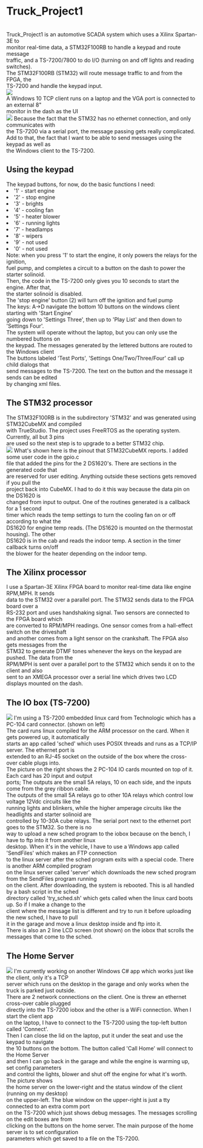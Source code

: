 <h1>Truck_Project1</h1>
<br />
Truck_Project1 is an automotive SCADA system which uses a Xilinx Spartan-3E to <br />
monitor real-time data, a STM32F100RB to handle a keypad and route message<br />
traffic, and a TS-7200/7800 to do I/O (turning on and off lights and reading switches).<br />
The STM32F100RB (STM32) will route message traffic to and from the FPGA, the <br />
TS-7200 and handle the keypad input.<br />
<img src="Images/SystemDiagram.JPG">
<br />
A Windows 10 TCP client runs on a laptop and the VGA port is connected to an external 8"<br />
monitor in the dash as the UI<br />
<img src="Images/ClientUI.JPG">
Because the fact that the STM32 has no ethernet connection, and only communicates with<br />
the TS-7200 via a serial port, the message passing gets really complicated.<br />
Add to that, the fact that I want to be able to send messages using the keypad as well as<br />
the Windows client to the TS-7200.<br />
<h2>Using the keypad</h2>
The keypad buttons, for now, do the basic functions I need:<br />
<li> '1' - start engine</li>
<li> '2' - stop engine</li>
<li> '3' - brights</li>
<li> '4' - cooling fan</li>
<li> '5' - heater blower</li>
<li> '6' - running lights</li>
<li> '7' - headlamps</li>
<li> '8' - wipers</li>
<li> '9' - not used</li>
<li> '0' - not used</li>
Note: when you press '1' to start the engine, it only powers the relays for the ignition,<br />
fuel pump, and completes a circuit to a button on the dash to power the starter solinoid.<br />
Then, the code in the TS-7200 only gives you 10 seconds to start the engine. After that,<br />
the starter solinoid is disabled.<br />
The 'stop engine' button (2) will turn off the ignition and fuel pump<br />
The keys: A->D navigate the bottom 10 buttons on the windows client starting with 'Start Engine'<br />
going down to 'Settings Three', then up to 'Play List' and then down to 'Settings Four'.<br />
The system will operate without the laptop, but you can only use the numbered buttons on<br />
the keypad. The messages generated by the lettered buttons are routed to the Windows client<br />
The buttons labeled 'Test Ports', 'Settings One/Two/Three/Four' call up child dialogs that<br />
send messages to the TS-7200. The text on the button and the message it sends can be edited<br />
by changing xml files.<br />
<h2>The STM32 processor</h2>
The STM32F100RB is in the subdirectory 'STM32' and was generated using STM32CubeMX and compiled<br />
with TrueStudio. The project uses FreeRTOS as the operating system. Currently, all but 3 pins<br />
are used so the next step is to upgrade to a better STM32 chip.<br />
<img src="Images/STM32pinout.JPG">
What's shown here is the pinout that STM32CubeMX reports. I added some user code in the gpio.c<br />
file that added the pins for the 2 DS1620's. There are sections in the generated code that<br />
are reserved for user editing. Anything outside these sections gets removed if you pull the<br />
project back into CubeMX. I had to do it this way because the data pin on the DS1620 is<br />
changed from input to output. One of the routines generated is a callback for a 1 second<br />
timer which reads the temp settings to turn the cooling fan on or off according to what the<br />
DS1620 for engine temp reads. (The DS1620 is mounted on the thermostat housing). The other<br />
DS1620 is in the cab and reads the indoor temp. A section in the timer callback turns on/off<br />
the blower for the heater depending on the indoor temp.<br />
<h2>The Xilinx processor</h2>
I use a Spartan-3E Xilinx FPGA board to monitor real-time data like engine RPM,MPH. It sends<br />
data to the STM32 over a parallel port. The STM32 sends data to the FPGA board over a<br />
RS-232 port and uses handshaking signal. Two sensors are connected to the FPGA board which<br />
are converted to RPM/MPH readings. One sensor comes from a hall-effect switch on the driveshaft<br />
and another comes from a light sensor on the crankshaft. The FPGA also gets messages from the<br />
STM32 to generate DTMF tones whenever the keys on the keypad are pushed. The data from the<br />
RPM/MPH is sent over a parallel port to the STM32 which sends it on to the client and also<br />
sent to an XMEGA processor over a serial line which drives two LCD displays mounted on the dash.<br />
<h2> The IO box (TS-7200)</h2>
<img src="Images/iobox.JPG">
I'm using a TS-7200 embedded linux card from Technologic which has a PC-104 card connector. (shown on left)<br />
The card runs linux compiled for the ARM processor on the card. When it gets powered up, it automatically<br />
starts an app called 'sched' which uses POSIX threads and runs as a TCP/IP server. The ethernet port is<br />
extended to an RJ-45 socket on the outside of the box where the cross-over cable plugs into.<br />
The picture on the right shows the 2 PC-104 IO cards mounted on top of it. Each card has 20 input and output<br />
ports; The outputs are the small 5A relays, 10 on each side, and the inputs come from the grey ribbon cable.<br />
The outputs of the small 5A relays go to other 10A relays which control low voltage 12Vdc circuits like the<br />
running lights and blinkers, while the higher amperage circuits like the headlights and starter solinoid are<br />
controlled by 10-30A cube relays. The serial port next to the ethernet port goes to the STM32. So there is no<br />
way to upload a new sched program to the iobox because on the bench, I have to ftp into it from another linux<br />
desktop. When it's in the vehicle, I have to use a Windows app called 'SendFiles' which makes an FTP connection<br />
to the linux server after the sched program exits with a special code. There is another ARM compiled program<br />
on the linux server called 'server' which downloads the new sched program from the SendFiles program running<br />
on the client. After downloading, the system is rebooted. This is all handled by a bash script in the sched<br />
directory called 'try_sched.sh' which gets called when the linux card boots up. So if I make a change to the<br />
client where the message list is different and try to run it before uploading the new sched, I have to pull<br />
it in the garage and move a linux desktop inside and ftp into it.<br />
There is also an 2 line LCD screen (not shown) on the iobox that scrolls the messages that come to the sched.<br />
<h2> The Home Server</h2>
<img src="Images/ClientUI2.JPG">
I'm currently working on another Windows C# app which works just like the client, only it's a TCP<br />
server which runs on the desktop in the garage and only works when the truck is parked just outside.<br />
There are 2 network connections on the client. One is threw an ethernet cross-over cable plugged<br />
directly into the TS-7200 iobox and the other is a WiFi connection. When I start the client app<br />
on the laptop, I have to connect to the TS-7200 using the top-left button called 'Connect'.<br />
Then I can close the lid on the laptop, put it under the seat and use the keypad to navigate<br />
the 10 buttons on the bottom. The button called 'Call Home' will connect to the Home Server<br />
and then I can go back in the garage and while the engine is warming up, set config parameters<br />
and control the lights, blower and shut off the engine for what it's worth. The picture shows<br />
the home server on the lower-right and the status window of the client (running on my desktop)<br />
on the upper-left. The blue window on the upper-right is just a tty connected to an extra comm port<br />
on the TS-7200 which just shows debug messages. The messages scrolling on the edit boxes are from<br />
clicking on the buttons on the home server. The main purpose of the home server is to set configuration<br />
parameters which get saved to a file on the TS-7200.<br />

